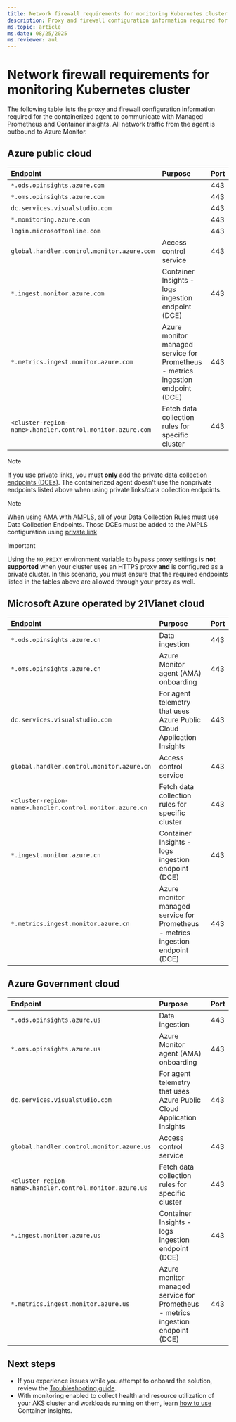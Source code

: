 ```yaml
---
title: Network firewall requirements for monitoring Kubernetes cluster
description: Proxy and firewall configuration information required for the containerized agent to communicate with Managed Prometheus and Container insights.
ms.topic: article
ms.date: 08/25/2025
ms.reviewer: aul
---
```


# Network firewall requirements for monitoring Kubernetes cluster

The following table lists the proxy and firewall configuration information required for the containerized agent to communicate with Managed Prometheus and Container insights. All network traffic from the agent is outbound to Azure Monitor.

## Azure public cloud

| Endpoint                                                  | Purpose                                                                         | Port |
|:----------------------------------------------------------|:--------------------------------------------------------------------------------|:-----|
| `*.ods.opinsights.azure.com`                              |                                                                                 | 443  |
| `*.oms.opinsights.azure.com`                              |                                                                                 | 443  |
| `dc.services.visualstudio.com`                            |                                                                                 | 443  |
| `*.monitoring.azure.com`                                  |                                                                                 | 443  |
| `login.microsoftonline.com`                               |                                                                                 | 443  |
| `global.handler.control.monitor.azure.com`                | Access control service                                                          | 443  |
| `*.ingest.monitor.azure.com`                              | Container Insights - logs ingestion endpoint (DCE)                              | 443  |
| `*.metrics.ingest.monitor.azure.com`                      | Azure monitor managed service for Prometheus - metrics ingestion endpoint (DCE) | 443  |
| `<cluster-region-name>.handler.control.monitor.azure.com` | Fetch data collection rules for specific cluster                                | 443  |

>[!NOTE]
> If you use private links, you must **only** add the [private data collection endpoints (DCEs)](../data-collection/data-collection-endpoint-overview.md#components-of-a-dce). The containerized agent doesn't use the nonprivate endpoints listed above when using private links/data collection endpoints.

> [!NOTE]
> When using AMA with AMPLS, all of your Data Collection Rules must use Data Collection Endpoints. Those DCEs must be added to the AMPLS configuration using [private link](../logs/private-link-configure.md#connect-resources-to-the-ampls)

> [!IMPORTANT]
> Using the `NO_PROXY` environment variable to bypass proxy settings is **not supported** when your cluster uses an HTTPS proxy **and** is configured as a private cluster. In this scenario, you must ensure that the required endpoints listed in the tables above are allowed through your proxy as well.

## Microsoft Azure operated by 21Vianet cloud

| Endpoint                                                 | Purpose                                                                         | Port |
|:---------------------------------------------------------|:--------------------------------------------------------------------------------|:-----|
| `*.ods.opinsights.azure.cn`                              | Data ingestion                                                                  | 443  |
| `*.oms.opinsights.azure.cn`                              | Azure Monitor agent (AMA) onboarding                                            | 443  |
| `dc.services.visualstudio.com`                           | For agent telemetry that uses Azure Public Cloud Application Insights           | 443  |
| `global.handler.control.monitor.azure.cn`                | Access control service                                                          | 443  |
| `<cluster-region-name>.handler.control.monitor.azure.cn` | Fetch data collection rules for specific cluster                                | 443  |
| `*.ingest.monitor.azure.cn`                              | Container Insights - logs ingestion endpoint (DCE)                              | 443  |
| `*.metrics.ingest.monitor.azure.cn`                      | Azure monitor managed service for Prometheus - metrics ingestion endpoint (DCE) | 443  |

## Azure Government cloud

| Endpoint                                                 | Purpose                                                                         | Port |
|:---------------------------------------------------------|:--------------------------------------------------------------------------------|:-----|
| `*.ods.opinsights.azure.us`                              | Data ingestion                                                                  | 443  |
| `*.oms.opinsights.azure.us`                              | Azure Monitor agent (AMA) onboarding                                            | 443  |
| `dc.services.visualstudio.com`                           | For agent telemetry that uses Azure Public Cloud Application Insights           | 443  |
| `global.handler.control.monitor.azure.us`                | Access control service                                                          | 443  |
| `<cluster-region-name>.handler.control.monitor.azure.us` | Fetch data collection rules for specific cluster                                | 443  |
| `*.ingest.monitor.azure.us`                              | Container Insights - logs ingestion endpoint (DCE)                              | 443  |
| `*.metrics.ingest.monitor.azure.us`                      | Azure monitor managed service for Prometheus - metrics ingestion endpoint (DCE) | 443  |

## Next steps

* If you experience issues while you attempt to onboard the solution, review the [Troubleshooting guide](container-insights-troubleshoot.md).
* With monitoring enabled to collect health and resource utilization of your AKS cluster and workloads running on them, learn [how to use](container-insights-analyze.md) Container insights.
